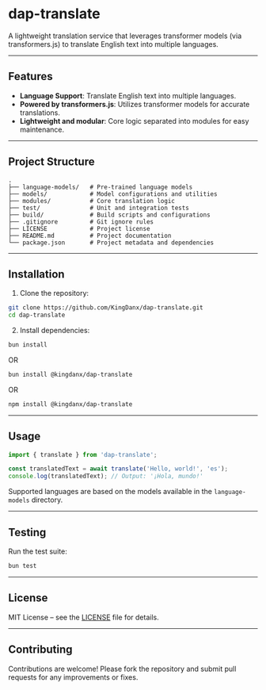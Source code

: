# dap-translate

A lightweight translation service that leverages transformer models (via transformers.js) to translate English text into multiple languages.

---

## Features

- **Language Support**: Translate English text into multiple languages.
- **Powered by transformers.js**: Utilizes transformer models for accurate translations.
- **Lightweight and modular**: Core logic separated into modules for easy maintenance.

---

## Project Structure

```
.
├── language-models/   # Pre-trained language models
├── models/            # Model configurations and utilities
├── modules/           # Core translation logic
├── test/              # Unit and integration tests
├── build/             # Build scripts and configurations
├── .gitignore         # Git ignore rules
├── LICENSE            # Project license
├── README.md          # Project documentation
└── package.json       # Project metadata and dependencies
```

---

## Installation

1. Clone the repository:

```bash
git clone https://github.com/KingDanx/dap-translate.git
cd dap-translate
```

2. Install dependencies:

```bash
bun install
```

OR


```bash
bun install @kingdanx/dap-translate
```

OR


```bash
npm install @kingdanx/dap-translate
```



---

## Usage

```javascript
import { translate } from 'dap-translate';

const translatedText = await translate('Hello, world!', 'es');
console.log(translatedText); // Output: '¡Hola, mundo!'
```

Supported languages are based on the models available in the `language-models` directory.

---

## Testing

Run the test suite:

```bash
bun test
```

---

## License

MIT License – see the [LICENSE](LICENSE) file for details.

---

## Contributing

Contributions are welcome! Please fork the repository and submit pull requests for any improvements or fixes.

